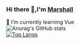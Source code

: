 ### Hi there 👋,I'm [Marshall](https://www.naiquoy.com)  
🌱 I’m currently learning Vue  
![Anurag's GitHub stats](https://github-readme-stats.vercel.app/api?username=Xy2002&show_icons=true&count_private=true&theme=vue)  
[![Top Langs](https://github-readme-stats.vercel.app/api/top-langs/?username=Xy2002&layout=compact)](https://github.com/anuraghazra/github-readme-stats)
<!--
**Xy2002/Xy2002** is a ✨ _special_ ✨ repository because its `README.md` (this file) appears on your GitHub profile.

Here are some ideas to get you started:

- 🔭 I’m currently working on ...
- 🌱 I’m currently learning ...
- 👯 I’m looking to collaborate on ...
- 🤔 I’m looking for help with ...
- 💬 Ask me about ...
- 📫 How to reach me: ...
- 😄 Pronouns: ...
- ⚡ Fun fact: ...
-->
